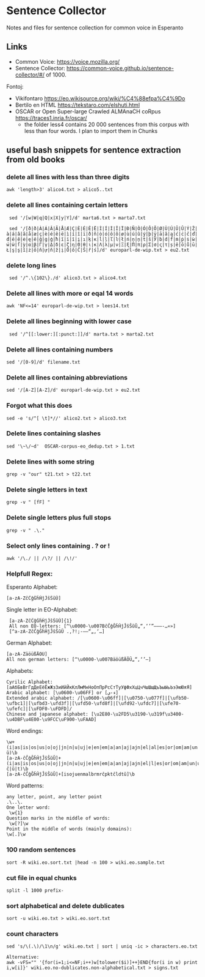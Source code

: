 # Sentence Collector

Notes and files for sentence collection for common voice in Esperanto

## Links
* Common Voice: https://voice.mozilla.org/
* Sentence Collector: https://common-voice.github.io/sentence-collector/#/
of 1000.
    
Fontoj:
* Vikifontaro https://eo.wikisource.org/wiki/%C4%88efpa%C4%9Do
* Bertilo en HTML https://tekstaro.com/elshuti.html
* OSCAR or Open Super-large Crawled ALMAnaCH coRpus https://traces1.inria.fr/oscar/
    * the folder less4 contains 20 000 sentences from this corpus with less than four words. I plan to import them in Chunks  


## useful bash snippets for sentence extraction from old books

### delete all lines with less than three digits
```
awk 'length>3' alico4.txt > alico5..txt
```

### delete all lines containing certain letters
```
 sed '/[w|W|q|Q|x|X|y|Y]/d' marta6.txt > marta7.txt
 
 sed '/[ð|ð|À|Á|Â|Ã|Å|Æ|Ç|È|É|Ê|Ë|Ì|Í|İ|Î|Ï|Ð|Ñ|Ò|Ó|Ô|Õ|Ø|Ù|Ú|Û|Û|Ý|Ž|à|á|â|ã|å|æ|ç|è|é|ê|ë|ì|í|î|ï|ð|ñ|ò|ó|ô|õ|ø|ù|ú|û|ý|þ|ÿ|ā|ă|ą|ć|ċ|č|ď|đ|ē|ĕ|ė|ę|ě|ğ|ġ|ģ|ħ|ĩ|ī|ĭ|į|ı|ķ|ĸ|ĺ|ļ|ľ|ŀ|ł|ń|ņ|ņ|ṫ|š|Ў|ḃ|ḋ|ḟ|ṁ|ṗ|ṡ|ẁ|ẃ|ẅ|ẛ|ỳ|α|β|Γ|γ|Δ|δ|ε|ζ|η|Θ|θ|ι|κ|Λ|λ|μ|ν|Ξ|ξ|Π|π|ρ|Σ|σ|ς|τ|ș|ế|ō|ů|ū|Ł|ş|ş|ǐ|ż|ő|ň|ự|ň|ž|ị|Ō|ŏ|Č|Š|ř|ś]/d' europarl-de-wip.txt > eu2.txt
```

### delete long lines
```
 sed '/^.\{102\}./d' alico3.txt > alico4.txt
```

### Delete all lines with more or eqal 14 words
```
awk 'NF<=14' europarl-de-wip.txt > lees14.txt
```

### Delete all lines beginning with lower case
```
 sed '/^[[:lower:][:punct:]]/d' marta.txt > marta2.txt
```
### Delete all lines containing numbers
```
sed '/[0-9]/d' filename.txt
```

### Delete all lines containing abbreviations
```
sed '/[A-Z][A-Z]/d' europarl-de-wip.txt > eu2.txt
```

### Forgot what this does
```
sed -e 's/^[ \t]*//' alico2.txt > alico3.txt
```

### Delete lines containing slashes
```
sed '\~\/~d'  OSCAR-corpus-eo_dedup.txt > 1.txt
```

### Delete lines with some string
```
grep -v "our" t21.txt > t22.txt
```

### Delete single letters in text
```
grep -v " [fF] "
```
### Delete single letters plus full stops
```
grep -v " .\."
```
### Select only lines containing . ? or !
```
awk '/\./ || /\?/ || /\!/'
```

### Helpfull Regex:

Esperanto Alphabet: 
```
[a-zA-ZĉĈĝĜĥĤĵĴŝŜŭŬ]
```
Single letter in EO-Alphabet:
```
 [a-zA-ZĉĈĝĜĥĤĵĴŝŜŭŬ]{1} 
 All non EO-letters: [^\u0000-\u007BĉĈĝĜĥĤĵĴŝŜŭŬ„“‚‘’”–―—‑…«»]
 [^a-zA-ZĉĈĝĜĥĤĵĴŝŜŭŬ .,?!;-–―“„‚‘…]
 ```
German Alphabet: 
```
[a-zA-ZäöüßÄÖÜ]
All non german letters: [^\u0000-\u007BäöüßÄÖÜ„“‚‘’–]
```
Alphabets:
```
Cyrilic Alphabet: [аАбБвВгГдДеЕёЁжЖзЗиИйЙкКлЛмМнНоОпПрРсСтТуУфФхХцЦчЧшШщЩъЪыЫьЬэЭюЮяЯ]
Arabic alphabet: [\u0600-\u06FF] or [ء-ي]
Extended arabic alphabet: /[\u0600-\u06ff]|[\u0750-\u077f]|[\ufb50-\ufbc1]|[\ufbd3-\ufd3f]|[\ufd50-\ufd8f]|[\ufd92-\ufdc7]|[\ufe70-\ufefc]|[\uFDF0-\uFDFD]/
Chinese and japanese alphabet: [\u2E80-\u2FD5\u3190-\u319f\u3400-\u4DBF\u4E00-\u9FCC\uF900-\uFAAD]
```
Word endings:
```
\w+(i|as|is|os|us|o|oj|jn|n|u|uj|e|en|em|a|an|aj|ajn|el|al|es|or|om|am|un|ur|ej|ar|in|es|el|er|ep|ok|nt|il|ŭ)\b
[a-zA-ĉĈĝĜĥĤĵĴŝŜŭŬ]+(i|as|is|os|us|o|oj|jn|n|u|uj|e|en|em|a|an|aj|ajn|el|l|es|or|om|am|un|ur|ej|ar|in|es|el|er|ep|ok|nt|il|ĉ|ŭ|t)\b
[a-zA-ĉĈĝĜĥĤĵĴŝŜŭŬ]+[isojuenmalbrmrĉpktĉldtŭ]\b
```

Word patterns:
```
any letter, point, any letter point
.\..\.
One letter word:
 \w{1} 
Question marks in the middle of words:
 \w[?]\w
Point in the middle of words (mainly domains):
\w[.]\w
```


### 100 random sentences
```
sort -R wiki.eo.sort.txt |head -n 100 > wiki.eo.sample.txt
```

### cut file in equal chunks
```
split -l 1000 prefix-
```

### sort alphabetical and delete dublicates
```
sort -u wiki.eo.txt > wiki.eo.sort.txt
```

### count characters
```
sed 's/\(.\)/\1\n/g' wiki.eo.txt | sort | uniq -ic > characters.eo.txt

Alternative:
awk -vFS="" '{for(i=1;i<=NF;i++)w[tolower($i)]++}END{for(i in w) print i,w[i]}' wiki.eo.no-dublicates.non-alphabetical.txt > signs.txt
```
